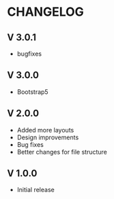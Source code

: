 # CHANGELOG

## V 3.0.1
- bugfixes

## V 3.0.0
- Bootstrap5


## V 2.0.0
- Added more layouts
- Design improvements
- Bug fixes
- Better changes for file structure

## V 1.0.0
- Initial release
